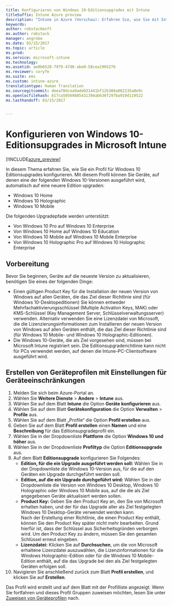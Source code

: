 ```yaml
---
title: Konfigurieren von Windows 10-Editionsupgrades mit Intune
titleSuffix: Intune Azure preview
description: "Intune in Azure (Vorschau): Erfahren Sie, wie Sie mit Intune Windows 10-Geräte, die Sie verwalten, upgraden."
keywords: 
author: robstackmsft
ms.author: robstack
manager: angrobe
ms.date: 03/15/2017
ms.topic: article
ms.prod: 
ms.service: microsoft-intune
ms.technology: 
ms.assetid: ae8b6528-7979-47d8-abe0-58cea1905270
ms.reviewer: coryfe
ms.suite: ems
ms.custom: intune-azure
translationtype: Human Translation
ms.sourcegitcommit: deea78dcea9ade031441bf12b388a862235a8e9c
ms.openlocfilehash: 617ca50569885431394ab630f297ba919d119522
ms.lasthandoff: 03/15/2017


---
```


# <a name="how-to-configure-windows-10-edition-upgrades-in-microsoft-intune"></a>Konfigurieren von Windows 10-Editionsupgrades in Microsoft Intune

[!INCLUDE[azure_preview](../includes/azure_preview.md)]

In diesem Thema erfahren Sie, wie Sie ein Profil für Windows 10 Editionsupgrades konfigurieren. Mit diesem Profil können Sie Geräte, auf denen eine der folgenden Windows 10-Versionen ausgeführt wird, automatisch auf eine neuere Edition upgraden:

- Windows 10 Home
- Windows 10 Holographic
- Windows 10 Mobile


Die folgenden Upgradepfade werden unterstützt:

- Von Windows 10 Pro auf Windows 10 Enterprise
- Von Windows 10 Home auf Windows 10 Education
- Von Windows 10 Mobile auf Windows 10 Mobile Enterprise
- Von Windows 10 Holographic Pro auf Windows 10 Holographic Enterprise


## <a name="before-you-start"></a>Vorbereitung
Bevor Sie beginnen, Geräte auf die neueste Version zu aktualisieren, benötigen Sie eines der folgenden Dinge:

- Einen gültigen Product Key für die Installation der neuen Version von Windows auf allen Geräten, die das Ziel dieser Richtlinie sind (für Windows 10-Desktopeditionen) Sie können entweder Mehrfachaktivierungsschlüssel (Multiple Activation Keys, MAK) oder KMS-Schlüssel (Key Management Server, Schlüsselverwaltungsserver) verwenden. Alternativ verwenden Sie eine Lizenzdatei von Microsoft, die die Lizenzierungsinformationen zum Installieren der neuen Version von Windows auf allen Geräten enthält, die das Ziel dieser Richtlinie sind (für Windows 10 Mobile- und Windows 10 Holographic-Editionen).
- Die Windows 10-Geräte, die als Ziel vorgesehen sind, müssen bei Microsoft Intune registriert sein. Die Editionsupgraderichtlinie kann nicht für PCs verwendet werden, auf denen die Intune-PC-Clientsoftware ausgeführt wird.

## <a name="create-a-device-profile-containing-device-restriction-settings"></a>Erstellen von Geräteprofilen mit Einstellungen für Geräteeinschränkungen

1. Melden Sie sich beim Azure-Portal an.
2. Wählen Sie **Weitere Dienste** > **Andere** > **Intune** aus.
3. Wählen Sie auf dem Blatt **Intune** die Option **Geräte konfigurieren** aus.
2. Wählen Sie auf dem Blatt **Gerätekonfiguration** die Option **Verwalten** > **Profile** aus.
3. Wählen Sie auf dem Blatt „Profile“ die Option **Profil erstellen** aus.
4. Geben Sie auf dem Blatt **Profil erstellen** einen **Namen** und eine **Beschreibung** für das Editionsupgradeprofil ein.
5. Wählen Sie in der Dropdownliste **Plattform** die Option **Windows 10 und höher** aus.
6. Wählen Sie in der Dropdownliste **Profiltyp** die Option **Editionsupgrade** aus.
7. Auf dem Blatt **Editionsupgrade** konfigurieren Sie Folgendes:
    - **Edition, für die ein Upgrade ausgeführt werden soll:** Wählen Sie in der Dropdownliste die Windows 10-Version aus, für die auf den Geräten ein Upgrade durchgeführt werden soll.
    - **Edition, auf die ein Upgrade durchgeführt wird:** Wählen Sie in der Dropdownliste die Version von Windows 10 Desktop, Windows 10 Holographic oder Windows 10 Mobile aus, auf die die als Ziel angegebenen Geräte aktualisiert werden sollen.
    - **Product Key:** Geben Sie den Product Key an, den Sie von Microsoft erhalten haben, und der für das Upgrade aller als Ziel festgelegten Windows 10 Desktop-Geräte verwendet werden kann.<br>Nach der Erstellung einer Richtlinie, die einen Product Key enthält, können Sie den Product Key später nicht mehr bearbeiten. Grund hierfür ist, dass der Schlüssel aus Sicherheitsgründen verborgen wird. Um den Product Key zu ändern, müssen Sie den gesamten Schlüssel erneut eingeben.
    - **Lizenzdatei:** Klicken Sie auf **Durchsuchen**, um die von Microsoft erhaltene Lizenzdatei auszuwählen, die Lizenzinformationen für die Windows Holographic-Edition oder für die Windows 10 Mobile-Edition enthält, auf die das Upgrade bei den als Ziel festgelegten Geräten erfolgen soll.
8. Navigieren Sie anschließend zurück zum Blatt **Profil erstellen**, und klicken Sie auf **Erstellen**.

Das Profil wird erstellt und auf dem Blatt mit der Profilliste angezeigt.
Wenn Sie fortfahren und dieses Profil Gruppen zuweisen möchten, lesen Sie unter [Zuweisen von Geräteprofilen](how-to-assign-device-profiles.md) nach.


